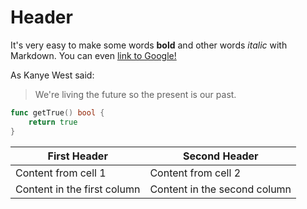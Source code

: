 # Header

It's very easy to make some words **bold** and other words _italic_ with Markdown.
You can even [link to Google!](http://google.com)

As Kanye West said:

> We're living the future so
> the present is our past.

```go
func getTrue() bool {
    return true
}
```

| First Header                | Second Header                |
| --------------------------- | ---------------------------- |
| Content from cell 1         | Content from cell 2          |
| Content in the first column | Content in the second column |
